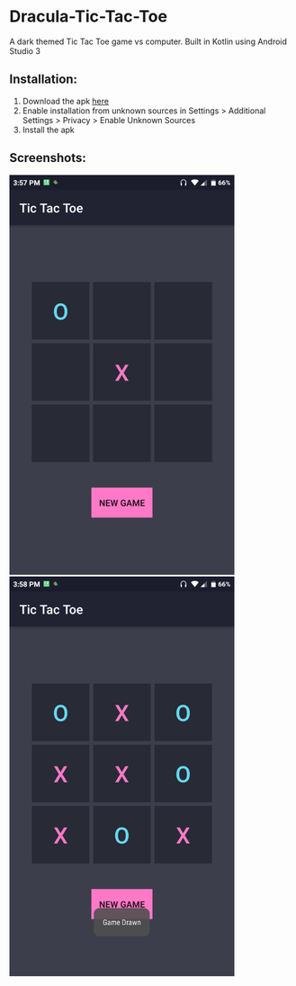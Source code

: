 # Dracula-Tic-Tac-Toe
A dark themed Tic Tac Toe game vs computer. Built in Kotlin using Android Studio 3

## Installation:
1. Download the apk [here](https://github.com/Vivek-abstract/Dracula-Tic-Tac-Toe/releases/download/v1.0/TicTacToe.apk)
2. Enable installation from unknown sources in Settings > Additional Settings > Privacy > Enable Unknown Sources
3. Install the apk

## Screenshots:
<img src="screenshots/tic2.png" width="400">
<img src="screenshots/tic1.png" width="400">
